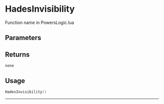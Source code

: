 # HadesInvisibility

Function name in PowersLogic.lua

## Parameters

## Returns

`none`

## Usage

```lua
HadesInvisibility()
```

---
